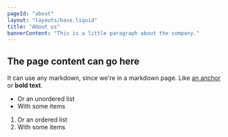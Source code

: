 ```yaml
---
pageId: "about"
layout: "layouts/base.liquid"
title: "About us"
bannerContent: "This is a little paragraph about the company."
---
```


## The page content can go here

It can use any markdown, since we're in a markdown page. Like [an anchor](https://packtpub.com) or **bold text**.

* Or an unordered list
* With some items

1. Or an ordered list 
2. With some items